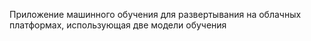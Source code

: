 Приложение машинного обучения для развертывания на облачных платформах, использующая две модели обучения
